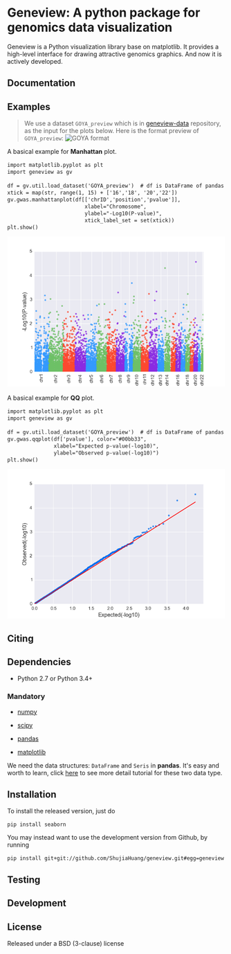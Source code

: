 Geneview: A python package for genomics data visualization
==========================================================

Geneview is a Python visualization library base on matplotlib. It provides a 
high-level interface for drawing attractive genomics graphics. And now it is 
actively developed.

Documentation
-------------

Examples
--------

> We use a dataset `GOYA_preview` which is in 
[geneview-data](https://github.com/ShujiaHuang/geneview-data) repository, as 
the input for the plots below. Here is the format preview of `GOYA_preview`:
![GOYA format](https://github.com/ShujiaHuang/geneview/blob/master/examples/data/goya_format.png)

A basical example for **Manhattan** plot.

```
import matplotlib.pyplot as plt
import geneview as gv

df = gv.util.load_dataset('GOYA_preview')  # df is DataFrame of pandas
xtick = map(str, range(1, 15) + ['16','18', '20','22'])
gv.gwas.manhattanplot(df[['chrID','position','pvalue']],  
                         xlabel="Chromosome", 
                         ylabel="-Log10(P-value)", 
                         xtick_label_set = set(xtick))
plt.show()
```

![manhattanplot](https://github.com/ShujiaHuang/geneview/blob/master/examples/manhattan.png)

A basical example for **QQ** plot.

```
import matplotlib.pyplot as plt
import geneview as gv

df = gv.util.load_dataset('GOYA_preview')  # df is DataFrame of pandas
gv.gwas.qqplot(df['pvalue'], color="#00bb33",
               xlabel="Expected p-value(-log10)",
               ylabel="Observed p-value(-log10)")
plt.show()
```
![qqplot](https://github.com/ShujiaHuang/geneview/blob/master/examples/qq.png)


Citing
------

Dependencies
------------

- Python 2.7 or Python 3.4+

### Mandatory

- [numpy](http://www.numpy.org/)

- [scipy](http://www.scipy.org/)

- [pandas](http://pandas.pydata.org/)

- [matplotlib](http://matplotlib.org/)

We need the data structures: `DataFrame` and `Seris` in **pandas**. It's easy 
and worth to learn, click [here](http://pda.readthedocs.org/en/latest/chp5.html) 
to see more detail tutorial for these two data type.

Installation
------------

To install the released version, just do
```
pip install seaborn
```

You may instead want to use the development version from Github, by running

```
pip install git+git://github.com/ShujiaHuang/geneview.git#egg=geneview
```

Testing
-------

Development
-----------

License
-------

Released under a BSD (3-clause) license

